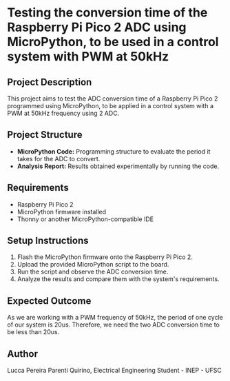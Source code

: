 # Testing the conversion time of the Raspberry Pi Pico 2 ADC using MicroPython, to be used in a control system with PWM at 50kHz

## Project Description
This project aims to test the ADC conversion time of a Raspberry Pi Pico 2 programmed using MicroPython, to be applied in a control system with a PWM at 50kHz frequency using 2 ADC.

## Project Structure
- **MicroPython Code:** Programming structure to evaluate the period it takes for the ADC to convert.
- **Analysis Report:** Results obtained experimentally by running the code.

## Requirements
- Raspberry Pi Pico 2
- MicroPython firmware installed
- Thonny or another MicroPython-compatible IDE

## Setup Instructions
1. Flash the MicroPython firmware onto the Raspberry Pi Pico 2.
2. Upload the provided MicroPython script to the board.
3. Run the script and observe the ADC conversion time.
4. Analyze the results and compare them with the system's requirements.

## Expected Outcome
As we are working with a PWM frequency of 50kHz, the period of one cycle of our system is 20us. Therefore, we need the two ADC conversion time to be less than 20us.

## Author
Lucca Pereira Parenti Quirino, Electrical Engineering Student - INEP - UFSC

